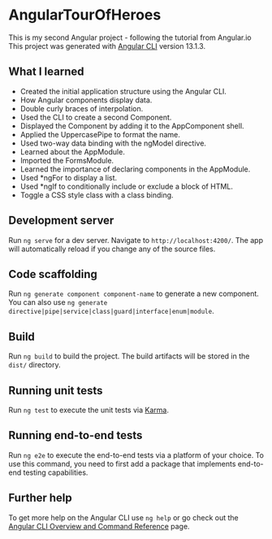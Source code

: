 # AngularTourOfHeroes
This is my second Angular project - following the tutorial from Angular.io 
This project was generated with [Angular CLI](https://github.com/angular/angular-cli) version 13.1.3.

## What I learned 
- Created the initial application structure using the Angular CLI.
- How Angular components display data.
- Double curly braces of interpolation.
- Used the CLI to create a second Component.
- Displayed the Component by adding it to the AppComponent shell.
- Applied the UppercasePipe to format the name.
- Used two-way data binding with the ngModel directive.
- Learned about the AppModule.
- Imported the FormsModule.
- Learned the importance of declaring components in the AppModule.
- Used *ngFor to display a list.
- Used *ngIf to conditionally include or exclude a block of HTML.
- Toggle a CSS style class with a class binding.

## Development server

Run `ng serve` for a dev server. Navigate to `http://localhost:4200/`. The app will automatically reload if you change any of the source files.

## Code scaffolding

Run `ng generate component component-name` to generate a new component. You can also use `ng generate directive|pipe|service|class|guard|interface|enum|module`.

## Build

Run `ng build` to build the project. The build artifacts will be stored in the `dist/` directory.

## Running unit tests

Run `ng test` to execute the unit tests via [Karma](https://karma-runner.github.io).

## Running end-to-end tests

Run `ng e2e` to execute the end-to-end tests via a platform of your choice. To use this command, you need to first add a package that implements end-to-end testing capabilities.

## Further help

To get more help on the Angular CLI use `ng help` or go check out the [Angular CLI Overview and Command Reference](https://angular.io/cli) page.

